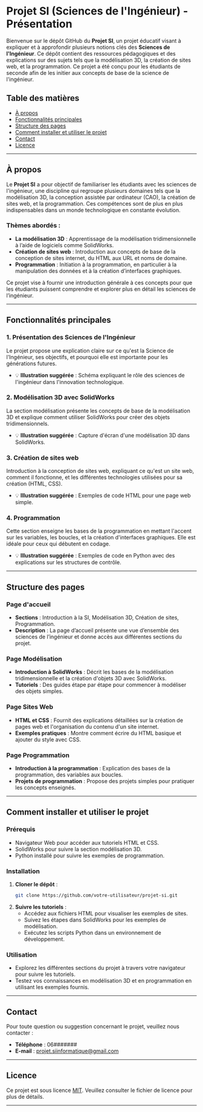 # Projet SI (Sciences de l'Ingénieur) - Présentation

Bienvenue sur le dépôt GitHub du **Projet SI**, un projet éducatif visant à expliquer et à approfondir plusieurs notions clés des **Sciences de l'Ingénieur**. Ce dépôt contient des ressources pédagogiques et des explications sur des sujets tels que la modélisation 3D, la création de sites web, et la programmation. Ce projet a été conçu pour les étudiants de seconde afin de les initier aux concepts de base de la science de l'ingénieur.

## Table des matières
- [À propos](#à-propos)
- [Fonctionnalités principales](#fonctionnalités-principales)
- [Structure des pages](#structure-des-pages)
- [Comment installer et utiliser le projet](#comment-installer-et-utiliser-le-projet)
- [Contact](#contact)
- [Licence](#licence)

---

## À propos
Le **Projet SI** a pour objectif de familiariser les étudiants avec les sciences de l'ingénieur, une discipline qui regroupe plusieurs domaines tels que la modélisation 3D, la conception assistée par ordinateur (CAO), la création de sites web, et la programmation. Ces compétences sont de plus en plus indispensables dans un monde technologique en constante évolution.

### Thèmes abordés :
- **La modélisation 3D** : Apprentissage de la modélisation tridimensionnelle à l’aide de logiciels comme SolidWorks.
- **Création de sites web** : Introduction aux concepts de base de la conception de sites internet, du HTML aux URL et noms de domaine.
- **Programmation** : Initiation à la programmation, en particulier à la manipulation des données et à la création d’interfaces graphiques.

Ce projet vise à fournir une introduction générale à ces concepts pour que les étudiants puissent comprendre et explorer plus en détail les sciences de l’ingénieur.

---

## Fonctionnalités principales

### 1. **Présentation des Sciences de l'Ingénieur**
Le projet propose une explication claire sur ce qu'est la Science de l'Ingénieur, ses objectifs, et pourquoi elle est importante pour les générations futures.
- 💡 **Illustration suggérée** : Schéma expliquant le rôle des sciences de l'ingénieur dans l'innovation technologique.

### 2. **Modélisation 3D avec SolidWorks**
La section modélisation présente les concepts de base de la modélisation 3D et explique comment utiliser SolidWorks pour créer des objets tridimensionnels.
- 💡 **Illustration suggérée** : Capture d'écran d'une modélisation 3D dans SolidWorks.

### 3. **Création de sites web**
Introduction à la conception de sites web, expliquant ce qu'est un site web, comment il fonctionne, et les différentes technologies utilisées pour sa création (HTML, CSS).
- 💡 **Illustration suggérée** : Exemples de code HTML pour une page web simple.

### 4. **Programmation**
Cette section enseigne les bases de la programmation en mettant l'accent sur les variables, les boucles, et la création d'interfaces graphiques. Elle est idéale pour ceux qui débutent en codage.
- 💡 **Illustration suggérée** : Exemples de code en Python avec des explications sur les structures de contrôle.

---

## Structure des pages

### Page d'accueil
- **Sections** : Introduction à la SI, Modélisation 3D, Création de sites, Programmation.
- **Description** : La page d’accueil présente une vue d’ensemble des sciences de l’ingénieur et donne accès aux différentes sections du projet.

### Page Modélisation
- **Introduction à SolidWorks** : Décrit les bases de la modélisation tridimensionnelle et la création d'objets 3D avec SolidWorks.
- **Tutoriels** : Des guides étape par étape pour commencer à modéliser des objets simples.

### Page Sites Web
- **HTML et CSS** : Fournit des explications détaillées sur la création de pages web et l'organisation du contenu d'un site internet.
- **Exemples pratiques** : Montre comment écrire du HTML basique et ajouter du style avec CSS.

### Page Programmation
- **Introduction à la programmation** : Explication des bases de la programmation, des variables aux boucles.
- **Projets de programmation** : Propose des projets simples pour pratiquer les concepts enseignés.

---

## Comment installer et utiliser le projet

### Prérequis
- Navigateur Web pour accéder aux tutoriels HTML et CSS.
- SolidWorks pour suivre la section modélisation 3D.
- Python installé pour suivre les exemples de programmation.

### Installation
1. **Cloner le dépôt** :
   ```bash
   git clone https://github.com/votre-utilisateur/projet-si.git
   ```
2. **Suivre les tutoriels** :
   - Accédez aux fichiers HTML pour visualiser les exemples de sites.
   - Suivez les étapes dans SolidWorks pour les exemples de modélisation.
   - Exécutez les scripts Python dans un environnement de développement.

### Utilisation
- Explorez les différentes sections du projet à travers votre navigateur pour suivre les tutoriels.
- Testez vos connaissances en modélisation 3D et en programmation en utilisant les exemples fournis.

---

## Contact
Pour toute question ou suggestion concernant le projet, veuillez nous contacter :
- **Téléphone** : 06#######
- **E-mail** : projet.siinformatique@gmail.com

---

## Licence
Ce projet est sous licence [MIT](LICENSE). Veuillez consulter le fichier de licence pour plus de détails.

---
